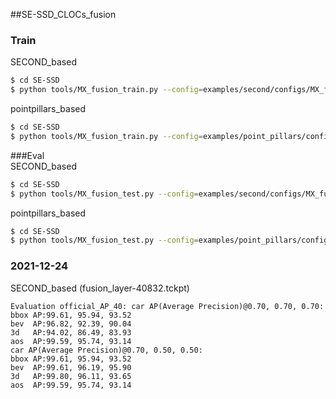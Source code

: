 ##SE-SSD_CLOCs_fusion  

### Train
SECOND_based
```bash
$ cd SE-SSD  
$ python tools/MX_fusion_train.py --config=examples/second/configs/MX_fusion_train_config.py --checkpoint=epoch_60.pth
```
pointpillars_based
```bash
$ cd SE-SSD  
$ python tools/MX_fusion_train.py --config=examples/point_pillars/configs/MX_fusion_train_config.py --checkpoint=epoch_60.pth
```

###Eval  
SECOND_based
```bash
$ cd SE-SSD  
$ python tools/MX_fusion_test.py --config=examples/second/configs/MX_fusion_test_config.py --checkpoint=epoch_60.pth
```
pointpillars_based
```bash
$ cd SE-SSD  
$ python tools/MX_fusion_test.py --config=examples/point_pillars/configs/MX_fusion_test_config.py --checkpoint=epoch_60.pth
```


### 2021-12-24
SECOND_based (fusion_layer-40832.tckpt)
```text
Evaluation official_AP_40: car AP(Average Precision)@0.70, 0.70, 0.70:
bbox AP:99.61, 95.94, 93.52
bev  AP:96.82, 92.39, 90.04
3d   AP:94.02, 86.49, 83.93
aos  AP:99.59, 95.74, 93.14
car AP(Average Precision)@0.70, 0.50, 0.50:
bbox AP:99.61, 95.94, 93.52
bev  AP:99.61, 96.19, 95.90
3d   AP:99.80, 96.11, 93.65
aos  AP:99.59, 95.74, 93.14
```
